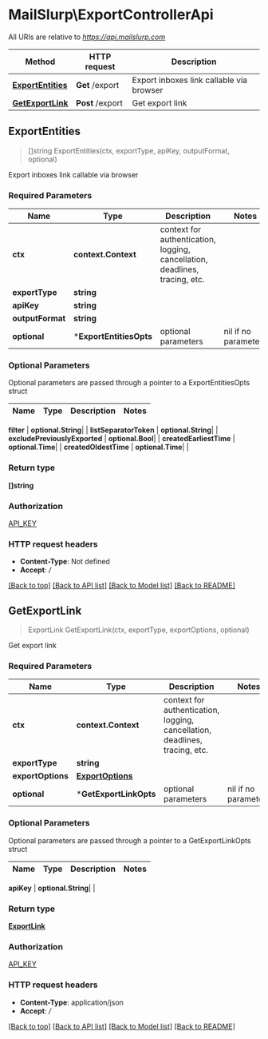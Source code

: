 # MailSlurp\ExportControllerApi

All URIs are relative to *https://api.mailslurp.com*

Method | HTTP request | Description
------------- | ------------- | -------------
[**ExportEntities**](ExportControllerApi#ExportEntities) | **Get** /export | Export inboxes link callable via browser
[**GetExportLink**](ExportControllerApi#GetExportLink) | **Post** /export | Get export link



## ExportEntities

> []string ExportEntities(ctx, exportType, apiKey, outputFormat, optional)

Export inboxes link callable via browser

### Required Parameters


Name | Type | Description  | Notes
------------- | ------------- | ------------- | -------------
**ctx** | **context.Context** | context for authentication, logging, cancellation, deadlines, tracing, etc.
**exportType** | **string**|  | 
**apiKey** | **string**|  | 
**outputFormat** | **string**|  | 
 **optional** | ***ExportEntitiesOpts** | optional parameters | nil if no parameters

### Optional Parameters

Optional parameters are passed through a pointer to a ExportEntitiesOpts struct


Name | Type | Description  | Notes
------------- | ------------- | ------------- | -------------



 **filter** | **optional.String**|  | 
 **listSeparatorToken** | **optional.String**|  | 
 **excludePreviouslyExported** | **optional.Bool**|  | 
 **createdEarliestTime** | **optional.Time**|  | 
 **createdOldestTime** | **optional.Time**|  | 

### Return type

**[]string**

### Authorization

[API_KEY](../README#API_KEY)

### HTTP request headers

- **Content-Type**: Not defined
- **Accept**: */*

[[Back to top]](#) [[Back to API list]](../README#documentation-for-api-endpoints)
[[Back to Model list]](../README#documentation-for-models)
[[Back to README]](../README)


## GetExportLink

> ExportLink GetExportLink(ctx, exportType, exportOptions, optional)

Get export link

### Required Parameters


Name | Type | Description  | Notes
------------- | ------------- | ------------- | -------------
**ctx** | **context.Context** | context for authentication, logging, cancellation, deadlines, tracing, etc.
**exportType** | **string**|  | 
**exportOptions** | [**ExportOptions**](ExportOptions)|  | 
 **optional** | ***GetExportLinkOpts** | optional parameters | nil if no parameters

### Optional Parameters

Optional parameters are passed through a pointer to a GetExportLinkOpts struct


Name | Type | Description  | Notes
------------- | ------------- | ------------- | -------------


 **apiKey** | **optional.String**|  | 

### Return type

[**ExportLink**](ExportLink)

### Authorization

[API_KEY](../README#API_KEY)

### HTTP request headers

- **Content-Type**: application/json
- **Accept**: */*

[[Back to top]](#) [[Back to API list]](../README#documentation-for-api-endpoints)
[[Back to Model list]](../README#documentation-for-models)
[[Back to README]](../README)

